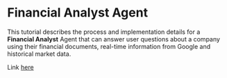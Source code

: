 # Financial Analyst Agent

This tutorial describes the process and implementation details for a **Financial Analyst** Agent that can answer user questions about a company using their financial documents, real-time information from Google and historical market data.

Link [here](https://github.com/chain-ml/council-financial-analyst-agent/blob/main/README.md)
